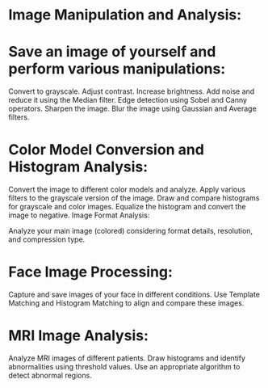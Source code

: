 # Image Manipulation and Analysis:

# Save an image of yourself and perform various manipulations:
Convert to grayscale.
Adjust contrast.
Increase brightness.
Add noise and reduce it using the Median filter.
Edge detection using Sobel and Canny operators.
Sharpen the image.
Blur the image using Gaussian and Average filters.
# Color Model Conversion and Histogram Analysis:

Convert the image to different color models and analyze.
Apply various filters to the grayscale version of the image.
Draw and compare histograms for grayscale and color images.
Equalize the histogram and convert the image to negative.
Image Format Analysis:

Analyze your main image (colored) considering format details, resolution, and compression type.
# Face Image Processing:

Capture and save images of your face in different conditions.
Use Template Matching and Histogram Matching to align and compare these images.
# MRI Image Analysis:

Analyze MRI images of different patients.
Draw histograms and identify abnormalities using threshold values.
Use an appropriate algorithm to detect abnormal regions.
